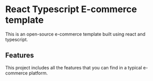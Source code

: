 # React Typescript E-commerce template

This is an open-source e-commerce template built using react and typescript.

## Features

This project includes all the features that you can find in a typical e-commerce platform.



<!-- ### `yarn start` -->